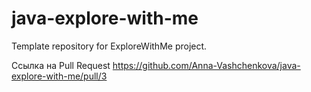 # java-explore-with-me
Template repository for ExploreWithMe project.

Ссылка на Pull Request
https://github.com/Anna-Vashchenkova/java-explore-with-me/pull/3